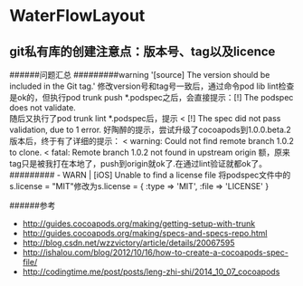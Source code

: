# WaterFlowLayout

## git私有库的创建注意点：版本号、tag以及licence

######问题汇总
#########warning '[source] The version should be included in the Git tag.'
修改version号和tag号一致后，通过命令pod lib lint检查是ok的，但执行pod trunk push *.podspec之后，会直接提示：[!] The podspec does not validate. 
<br />随后又执行了pod trunk lint *.podspec后，提示
< [!] The spec did not pass validation, due to 1 error.
好陶醉的提示，尝试升级了cocoapods到1.0.0.beta.2版本后，终于有了详细的提示：
< warning: Could not find remote branch 1.0.2 to clone.
< fatal: Remote branch 1.0.2 not found in upstream origin
额，原来tag只是被我打在本地了，push到origin就ok了.在通过lint验证就都ok了。
######### - WARN  | [iOS] Unable to find a license file
将podspec文件中的 s.license = "MIT"修改为s.license = { :type => 'MIT', :file => 'LICENSE' }

######参考
+ http://guides.cocoapods.org/making/getting-setup-with-trunk
+ http://guides.cocoapods.org/making/specs-and-specs-repo.html
+ http://blog.csdn.net/wzzvictory/article/details/20067595
+ http://ishalou.com/blog/2012/10/16/how-to-create-a-cocoapods-spec-file/
+ http://codingtime.me/post/posts/leng-zhi-shi/2014_10_07_cocoapods
